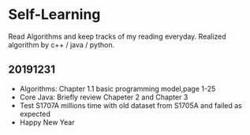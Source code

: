 # Self-Learning 
Read Algorithms and keep tracks of my reading everyday.
Realized algorithm by c++ / java / python.

## 20191231
- Algorithms: Chapter 1.1 basic programming model,page 1-25
- Core Java: Briefly review Chapeter 2 and Chapter 3
- Test S1707A millions time with old dataset from S1705A and failed as expected
- Happy New Year

